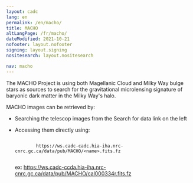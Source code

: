 ```yaml
---
layout: cadc
lang: en
permalink: /en/macho/
title: MACHO
altLangPage: /fr/macho/
dateModified: 2021-10-21
nofooter: layout.nofooter
signing: layout.signing
nositesearch: layout.nositesearch

nav: macho
---
```


<p>
  The MACHO Project is using both Magellanic Cloud and Milky Way bulge stars
  as sources to search for the gravitational microlensing signature of baryonic
  dark matter in the Milky Way's halo.
</p>

<p>
  MACHO images can be retrieved by:
</p>
<ul>
  <li>
    <p>
      Searching the telescop images from the Search for data link on the left
    </p>
  </li>
  <li>
    <p>
      Accessing them directly using:
    </p>
    <p>
      <code>
        https://ws.cadc-cadc.hia-iha.nrc-cnrc.gc.ca/data/pub/MACHO/&lt;name&gt;.fits.fz
      </code>
    </p>
    <p>
      ex:
      <a href="https://ws.cadc-ccda.hia-iha.nrc-cnrc.gc.ca/data/pub/MACHO/cal000334r.fits.fz" class="ui-link">https://ws.cadc-ccda.hia-iha.nrc-cnrc.gc.ca/data/pub/MACHO/cal000334r.fits.fz</a>
    </p>
  </li>
</ul>
